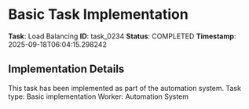 # Basic Task Implementation

**Task**: Load Balancing
**ID**: task_0234
**Status**: COMPLETED
**Timestamp**: 2025-09-18T06:04:15.298242

## Implementation Details

This task has been implemented as part of the automation system.
Task type: Basic implementation
Worker: Automation System
